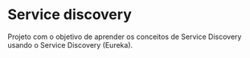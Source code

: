 # Service discovery

Projeto com o objetivo de aprender os conceitos de Service Discovery usando o Service Discovery (Eureka).
